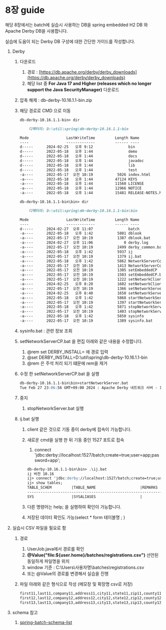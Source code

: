 # 8장 guide

해당 8장에서는 batch에 실습시 사용하는 DB을 spring embedded H2 DB 와 Apache Derby DB을 사용합니다. 

실습에 도움이 되는 Derby DB 구성에 대한 간단한 가이드를 작성합니다. 

1. Derby
    1. 다운로드
        1. 경로 : [https://db.apache.org/derby/derby_downloads](https://db.apache.org/derby/derby_downloads)
        2. 해당 list 중 **For Java 17 and Higher (releases which no longer support the Java SecurityManager)** 다운로드
    2. 압축 해제 : db-derby-10.16.1.1-bin.zip 
    3. 해당 경로로 CMD 으로 이동 
        
        ```markdown
        db-derby-10.16.1.1-bin> dir
        
            디렉터리: D:\util\spring\db-derby-10.16.1.1-bin
        
        Mode                 LastWriteTime         Length Name
        ----                 -------------         ------ ----
        d-----      2024-02-25   오후 9:12                bin
        d-----      2022-05-18   오후 1:44                demo
        d-----      2022-05-18   오후 1:44                docs
        d-----      2022-05-18   오후 1:44                javadoc
        d-----      2022-05-18   오후 1:44                lib
        d-----      2022-05-18   오후 1:44                test
        -a----      2022-05-17  오전 10:19           5026 index.html
        -a----      2022-05-18   오후 1:44          47124 KEYS
        -a----      2022-05-18   오후 1:44          11560 LICENSE
        -a----      2022-05-18   오후 1:44          12966 NOTICE
        -a----      2022-05-18   오후 1:44          15481 RELEASE-NOTES.html
        
        db-derby-10.16.1.1-bin\bin> dir
        
            디렉터리: D:\util\spring\db-derby-10.16.1.1-bin\bin
        
        Mode                 LastWriteTime         Length Name
        ----                 -------------         ------ ----
        d-----      2024-02-27  오후 11:07                batch
        -a----      2022-05-18   오후 1:42           5801 dblook
        -a----      2022-05-17  오전 10:19           1387 dblook.bat
        -a----      2024-02-27  오후 11:06              0 derby.log
        -a----      2022-05-17  오전 10:19           2499 derby_common.bat
        -a----      2022-05-18   오후 1:42           5937 ij
        -a----      2022-05-17  오전 10:19           1379 ij.bat
        -a----      2022-05-18   오후 1:42           5862 NetworkServerControl
        -a----      2022-05-17  오전 10:19           1413 NetworkServerControl.bat
        -a----      2022-05-17  오전 10:19           1305 setEmbeddedCP
        -a----      2022-05-17  오전 10:19           1503 setEmbeddedCP.bat
        -a----      2022-05-17  오전 10:19           1222 setNetworkClientCP
        -a----      2024-02-25   오후 8:20           1602 setNetworkClientCP.bat
        -a----      2022-05-17  오전 10:19           1366 setNetworkServerCP
        -a----      2024-02-25   오후 8:40           1650 setNetworkServerCP.bat
        -a----      2022-05-18   오후 1:42           5868 startNetworkServer
        -a----      2022-05-17  오전 10:19           1397 startNetworkServer.bat
        -a----      2022-05-18   오후 1:42           5871 stopNetworkServer
        -a----      2022-05-17  오전 10:19           1403 stopNetworkServer.bat
        -a----      2022-05-18   오후 1:42           5850 sysinfo
        -a----      2022-05-17  오전 10:19           1389 sysinfo.bat
        ```
        
    4. sysinfo.bat : 관련 정보 조회
    5. setNetworkServerCP.bat 을 편집 아래와 같은 내용을 수정합니다. 
        1. @rem set DERBY_INSTALL= 에 경로 입력 
        2. @set DERBY_INSTALL=D:\util\spring\db-derby-10.16.1.1-bin
        3. @rem 은 주석 처리 되기 떄문에 rem을 제거
    6. 수정 한 setNetworkServerCP.bat 을 실행 
        
        ```markdown
        db-derby-10.16.1.1-bin\bin>startNetworkServer.bat
        Tue Feb 27 23:06:56 GMT+09:00 2024 : Apache Derby 네트워크 서버 - 10.16.1.1 - (1901046)이(가) 시작되어 1527 포트 에서 접속을 승인할 준비가 되었습니다.
        ```
        
    7. 중지
        1. stopNetworkServer.bat 실행
    8. ij.bat 실행
        1. client 같은 것으로 기동 중이 derby에 접속이 가능합니다. 
        2. 새로운 cmd을 실행 한 뒤 기동 중인 1527 포트로 접속
            1. connect 'jdbc:derby://localhost:1527/batch;create=true;user=app;password=app';
            
            ```markdown
            db-derby-10.16.1.1-bin\bin> .\ij.bat
            ij 버전 10.16
            ij> connect 'jdbc:derby://localhost:1527/batch;create=true;user=app;password=app';
            ij> show tables;
            TABLE_SCHEM         |TABLE_NAME                    |REMARKS
            ------------------------------------------------------------------------
            SYS                 |SYSALIASES                    |
            ```
            
        3. 다른 명령어는 help; 을 실행하여 확인이 가능합니다. 
        4. 저장된 데이터 확인도 가능(select * form 테이블명 ; )
2. 실습시 CSV 파일을 필요로 함 
    1. 경로 
        1. UserJob.java에서 경로를 확인 
        2. **@Value("file:${user.home}/batches/registrations.csv")** 선언된 동일하게 파일명을 위치 
        3. window 기준 :  C:\Users\사용자명\batches\registrations.csv
        4. 또는 @Value의 경로를 변경해서 실습을 진행 
    2. 파일  아래와 같은 형식으로 작성 (메모장 및 확장명 csv로 저장)
        
        ```markdown
        first11,last11,company11,address11,city11,state11,zip11,county11,url11,phone11,fax11
        first12,last12,company12,address12,city12,state12,zip12,county12,url12,phone12,fax12
        first13,last13,company13,address13,city13,state13,zip13,county13,url13,phone13,fax13
        ```
        
3. schema 참고 
    1. [spring-batch-schema-list](https://github.com/spring-projects/spring-batch/blob/main/spring-batch-core/src/main/resources/org/springframework/batch/core)